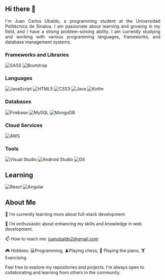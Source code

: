 ## Hi there 👋

<div style="text-align: justify">
I'm Juan Carlos Ubaldo, a programming student at the Universidad Politécnica de Sinaloa. I am passionate about learning and growing in my field, and I have a strong problem-solving ability. I am currently studying and working with various programming languages, frameworks, and database management systems.
</div>


### Frameworks and Libraries

![SASS](https://img.shields.io/badge/SASS-CC6699?style=for-the-badge&logo=sass&logoColor=white)
![Bootstrap](https://img.shields.io/badge/Bootstrap-563D7C?style=for-the-badge&logo=bootstrap&logoColor=white)


### Languages

![JavaScript](https://img.shields.io/badge/JavaScript-F7DF1E?style=for-the-badge&logo=javascript&logoColor=black)
![HTML5](https://img.shields.io/badge/HTML5-E34F26?style=for-the-badge&logo=html5&logoColor=white)
![CSS3](https://img.shields.io/badge/CSS3-1572B6?style=for-the-badge&logo=css3&logoColor=white)
![Java](https://img.shields.io/badge/Java-007396?style=for-the-badge&logo=java&logoColor=white)
![Kotlin](https://img.shields.io/badge/Kotlin-0095D5?style=for-the-badge&logo=kotlin&logoColor=white)


### Databases

![Firebase](https://img.shields.io/badge/Firebase-FFCA28?style=for-the-badge&logo=firebase&logoColor=black)
![MySQL](https://img.shields.io/badge/MySQL-4479A1?style=for-the-badge&logo=mysql&logoColor=white)
![MongoDB](https://img.shields.io/badge/MongoDB-47A248?style=for-the-badge&logo=mongodb&logoColor=white)


### Cloud Services

![AWS](https://img.shields.io/badge/AWS-232F3E?style=for-the-badge&logo=amazon-aws&logoColor=white)


### Tools

![Visual Studio](https://img.shields.io/badge/Visual_Studio-5C2D91?style=for-the-badge&logo=visual-studio&logoColor=white)
![Android Studio](https://img.shields.io/badge/Android_Studio-3DDC84?style=for-the-badge&logo=android-studio&logoColor=white)
![Git](https://img.shields.io/badge/Git-F05032?style=for-the-badge&logo=git&logoColor=white)


## Learning 
![React](https://img.shields.io/badge/React-20232A?style=for-the-badge&logo=react&logoColor=61DAFB)
![Angular](https://img.shields.io/badge/Angular-DD0031?style=for-the-badge&logo=angular&logoColor=white)


## About Me
🌱 I’m currently learning more about full-stack development.

🔭 I’m enthusiastic about enhancing my skills and knowledge in web development.

📫 How to reach me: juanubaldo2@gmail.com

🎮 Hobbies: 💻Programming, ♟️Playing chess, 🎹 Playing the piano, 🏋️ Exercising.

Feel free to explore my repositories and projects. I'm always open to collaborating and learning from others in the community.
